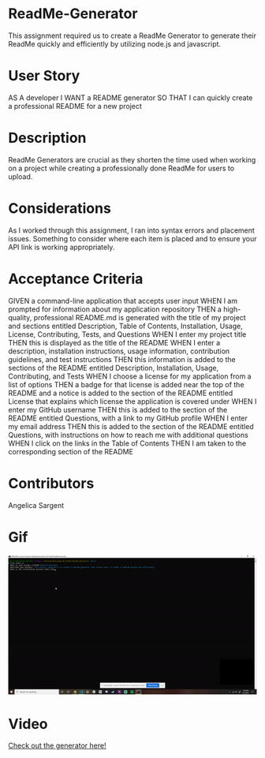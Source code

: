 # ReadMe-Generator

This assignment required us to create a ReadMe Generator to generate their ReadMe quickly and efficiently by utilizing node.js and javascript.

# User Story

AS A developer
I WANT a README generator
SO THAT I can quickly create a professional README for a new project

# Description

ReadMe Generators are crucial as they shorten the time used when working on a project while creating a professionally done ReadMe for users to upload.

# Considerations

As I worked through this assignment, I ran into syntax errors and placement issues. Something to consider where each item is placed and to ensure your API link is working appropriately.

# Acceptance Criteria

GIVEN a command-line application that accepts user input
WHEN I am prompted for information about my application repository
THEN a high-quality, professional README.md is generated with the title of my project and sections entitled Description, Table of Contents, Installation, Usage, License, Contributing, Tests, and Questions
WHEN I enter my project title
THEN this is displayed as the title of the README
WHEN I enter a description, installation instructions, usage information, contribution guidelines, and test instructions
THEN this information is added to the sections of the README entitled Description, Installation, Usage, Contributing, and Tests
WHEN I choose a license for my application from a list of options
THEN a badge for that license is added near the top of the README and a notice is added to the section of the README entitled License that explains which license the application is covered under
WHEN I enter my GitHub username
THEN this is added to the section of the README entitled Questions, with a link to my GitHub profile
WHEN I enter my email address
THEN this is added to the section of the README entitled Questions, with instructions on how to reach me with additional questions
WHEN I click on the links in the Table of Contents
THEN I am taken to the corresponding section of the README

# Contributors

Angelica Sargent

# Gif

![# Gif](./assets/videos/readme-gif.gif)

# Video

[Check out the generator here!](https://drive.google.com/file/d/1hbQHVLa-c6eoO4uSCLTG9hFUQetawqof/view?usp=sharing)